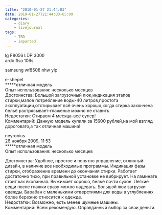 ```yaml
---
title: "2010-01-27 21:44:03"
date: 2010-01-27T21:44:03-05:00
categories:
    - diary
    - livejournal
tags:
    - TBD
    - imported
---
```


lg F8056 LDP 3000  
ardo flso 106s

samsung wf8508 nhw ylp  
  
e-shepet   
*****отличная модель  
Опыт использования: несколько месяцев  
Достоинства: Большой загрузочный люк,индикация этапов стирки,малое потребление воды-40 литров,простота эксплуатации,отстирывает всё очень хорошо,когда стирка закончена бельё растрясывает-глаженье можно не ставить.  
Недостатки: Стираем 4 месяца-всё супер!  
Комментарий: Данную модель купили за 15600 рублей,на мой взгляд дороговато,а так отличная машина!

neyronius   
26 ноября 2009, 11:53  
*****отличная модель  
Опыт использования: несколько месяцев  
  
Достоинства: Удобное, простое и понятно управление, отличный дизайн, в наличие все необходимые программы. Индикация фазы стирки, отображение времени до окончания стирки. Работает достаточно тихо, при правильной установке не вибрирует. На ламинате стоит как вкопанная. Выжимает хорошо, белье почти сухое. Легкие вещи после глажки сразу можно надевать. Большой люк загрузки одежды. Барабан с маленькими отверстиями для воды в углублениях более бережно относится к одежде.  
Недостатки: Возможно, есть менее шумные машины.  
Комментарий: Всем рекомендую. Оправданный выбор за свои деньги.